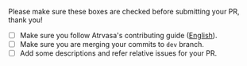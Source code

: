 Please make sure these boxes are checked before submitting your PR, thank you!

- [ ] Make sure you follow Atrvasa's contributing guide ([English](https://github.com/atrvasa/atrvasa.com/blob/master/.github/CONTRIBUTING.en-US.md)).
- [ ] Make sure you are merging your commits to `dev` branch.
- [ ] Add some descriptions and refer relative issues for your PR.
